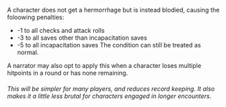 A character does not get a hermorrhage but is instead blodied, causing the foloowing penalties:
 * -1 to all checks and attack rolls
 * -3 to all saves other than incapacitation saves
 * -5 to all incapacitation saves
The condition can still be treated as normal.

A narrator may also opt to apply this when a character loses multiple hitpoints in a round or has none remaining.

###### This will be simpler for many players, and reduces record keeping. It also makes it a little less brutal for characters engaged in longer encounters.
